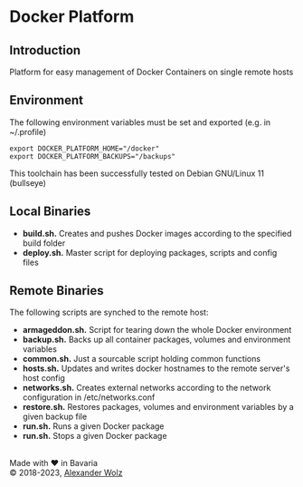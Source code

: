 # Docker Platform

## Introduction

Platform for easy management of Docker Containers on
single remote hosts

## Environment
The following environment variables must be set and exported (e.g. in ~/.profile)
```
export DOCKER_PLATFORM_HOME="/docker"
export DOCKER_PLATFORM_BACKUPS="/backups"
```

This toolchain has been successfully tested on Debian GNU/Linux 11 (bullseye)

## Local Binaries

- **build.sh.** Creates and pushes Docker images according to the specified build folder
- **deploy.sh.** Master script for deploying packages, scripts and config files

## Remote Binaries

The following scripts are synched to the remote host:

- **armageddon.sh.** Script for tearing down the whole Docker environment
- **backup.sh.** Backs up all container packages, volumes and environment variables
- **common.sh.** Just a sourcable script holding common functions
- **hosts.sh.** Updates and writes docker hostnames to the remote server's host config
- **networks.sh.** Creates external networks according to the network configuration in /etc/networks.conf
- **restore.sh.** Restores packages, volumes and environment variables by a given backup file
- **run.sh.** Runs a given Docker package
- **run.sh.** Stops a given Docker package

<br>
Made with ❤️ in Bavaria
<br>
© 2018-2023, <a href="https://www.alexanderwolz.de"> Alexander Wolz